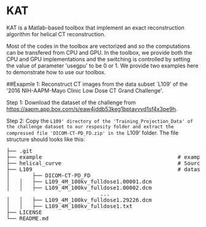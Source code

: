 # KAT
 KAT is a Matlab-based toolbox that implement an exact reconstruction algorithm for helical CT reconstruction.
 
 Most of the codes in the toolbox are vectorized and so the computations can be transfered from CPU and GPU. In the toolbox, we provide both the CPU and GPU implementations and the switching is controlled by setting the value of parameter 'usegpu' to be 0 or 1. We provide two examples here to demonstrate how to use our toolbox.
 
 ##Exapmle 1: Reconstruct CT images from the data subset `L109' of the '2016 NIH-AAPM-Mayo Clinic Low Dose CT Grand Challenge'.
 
 Step 1: Download the dataset of the challenge from https://aapm.app.box.com/s/eaw4jddb53keg1bptavvvd1sf4x3pe9h.
 
 Step 2: Copy the `L109' directory of the 'Training_Projection_Data' of the challenge dataset to our resposity folder and extract the compressed file 'DICOM-CT-PD_FD.zip' in the `L109' folder. The file structure should looks like this:
<pre>
├── .git                
├── example                                          # example script
├── helical_curve                                    # Source files
├── L109                                             # dataset folder
│       ├── DICOM-CT-PD_FD          
│   │   ├── L109_4M_100kv_fulldose1.00001.dcm   
│   │   ├── L109_4M_100kv_fulldose1.00002.dcm  
                             ...
│   │   ├── L109_4M_100kv_fulldose1.29226.dcm 
│   │   ├── L109_4M_100kv_fulldose1.txt    
├── LICENSE
└── README.md
<pre>
 

